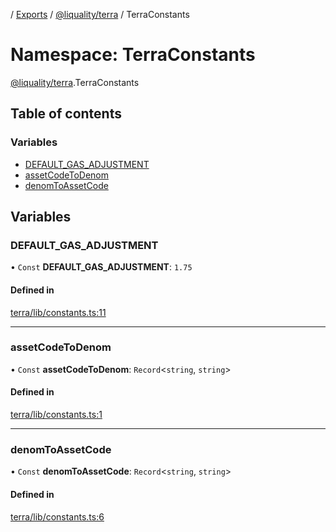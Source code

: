 [](../README.md) / [Exports](../modules.md) / [@liquality/terra](liquality_terra.md) / TerraConstants

# Namespace: TerraConstants

[@liquality/terra](liquality_terra.md).TerraConstants

## Table of contents

### Variables

- [DEFAULT\_GAS\_ADJUSTMENT](liquality_terra.TerraConstants.md#default_gas_adjustment)
- [assetCodeToDenom](liquality_terra.TerraConstants.md#assetcodetodenom)
- [denomToAssetCode](liquality_terra.TerraConstants.md#denomtoassetcode)

## Variables

### DEFAULT\_GAS\_ADJUSTMENT

• `Const` **DEFAULT\_GAS\_ADJUSTMENT**: ``1.75``

#### Defined in

[terra/lib/constants.ts:11](https://github.com/liquality/chainabstractionlayer/blob/c190aa67/packages/terra/lib/constants.ts#L11)

___

### assetCodeToDenom

• `Const` **assetCodeToDenom**: `Record`<`string`, `string`\>

#### Defined in

[terra/lib/constants.ts:1](https://github.com/liquality/chainabstractionlayer/blob/c190aa67/packages/terra/lib/constants.ts#L1)

___

### denomToAssetCode

• `Const` **denomToAssetCode**: `Record`<`string`, `string`\>

#### Defined in

[terra/lib/constants.ts:6](https://github.com/liquality/chainabstractionlayer/blob/c190aa67/packages/terra/lib/constants.ts#L6)

